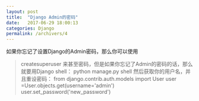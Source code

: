 ```yaml
---
layout: post
title:  "Django Admin的密码"
date:   2017-06-29 18:00:13
categories: Django
permalink: /archivers/4
---
```


如果你忘记了设置Django的Admin密码，那么你可以使用
> createsuperuser
来甚至密码，但是如果你忘记了Admin的密码的话，那么就要用Django shell：
> python manage.py shell
然后获取你的用户名，并且重设密码：
> from django.contrib.auth.models import User
> user =User.objects.get(username='admin')
> user.set_password('new_password')
